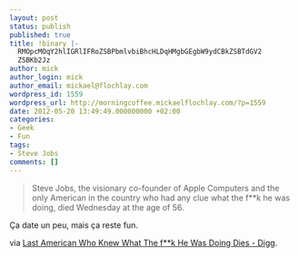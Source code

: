 ```yaml
---
layout: post
status: publish
published: true
title: !binary |-
  RMOpcMOqY2hlIGRlIFRoZSBPbmlvbiBhcHLDqHMgbGEgbW9ydCBkZSBTdGV2
  ZSBKb2Jz
author: mick
author_login: mick
author_email: mickael@flochlay.com
wordpress_id: 1559
wordpress_url: http://morningcoffee.mickaelflochlay.com/?p=1559
date: 2012-05-20 13:49:49.000000000 +02:00
categories:
- Geek
- Fun
tags:
- Steve Jobs
comments: []
---
```

<blockquote>Steve Jobs, the visionary co-founder of Apple Computers and the only American in the country who had any clue what the f**k he was doing, died Wednesday at the age of 56.</blockquote>
Ça date un peu, mais ça reste fun.

via <a href="http://digg.com/news/entertainment/last_american_who_knew_what_the_fuck_he_was_doing_dies">Last American Who Knew What The f**k He Was Doing Dies - Digg</a>.
